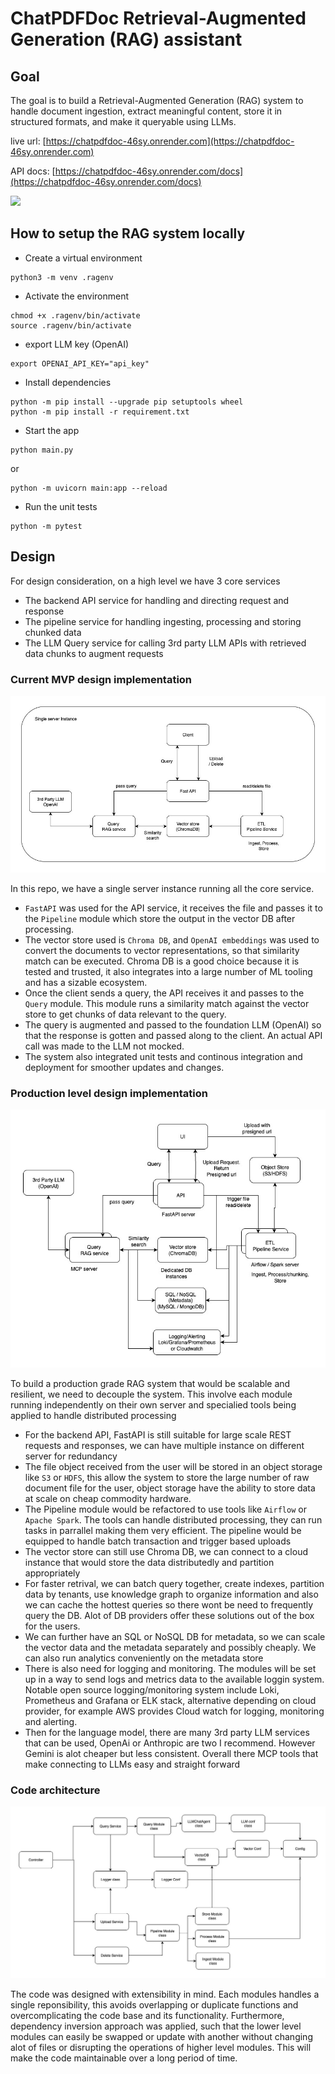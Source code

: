 # ChatPDFDoc Retrieval-Augmented Generation (RAG) assistant
## Goal
The goal is to build a Retrieval-Augmented Generation (RAG) system to handle document ingestion, extract meaningful content, store it in structured formats, and make it queryable using LLMs.

live url: [https://chatpdfdoc-46sy.onrender.com](https://chatpdfdoc-46sy.onrender.com)

API docs: [https://chatpdfdoc-46sy.onrender.com/docs](https://chatpdfdoc-46sy.onrender.com/docs)

![](./images/interface0.png)

## How to setup the RAG system locally
- Create a virtual environment
``` 
python3 -m venv .ragenv
```

- Activate the environment
``` 
chmod +x .ragenv/bin/activate
source .ragenv/bin/activate
```

 - export LLM key (OpenAI)
```
export OPENAI_API_KEY="api_key"
```

- Install dependencies
```
python -m pip install --upgrade pip setuptools wheel
python -m pip install -r requirement.txt
```

- Start the app
```
python main.py
```
or
```
python -m uvicorn main:app --reload
```

- Run the unit tests
```
python -m pytest
```

## Design
For design consideration, on a high level we have 3 core services
- The backend API service for handling and directing request and response
- The pipeline service for handling ingesting, processing and storing chunked data
- The LLM Query service for calling 3rd party LLM APIs with retrieved data chunks to augment requests

### Current MVP design implementation

![](./images/currimpl.jpg)

In this repo, we have a single server instance running all the core service. 
- `FastAPI` was used for the API service, it receives the file and passes it to the `Pipeline` module which store the output in the vector DB after processing.
- The vector store used is `Chroma DB`, and `OpenAI embeddings` was used to convert the documents to vector representations, so that similarity match can be executed. Chroma DB is a good choice because it is tested and trusted, it also integrates into a large number of ML tooling and has a sizable ecosystem.
- Once the client sends a query, the API receives it and passes to the `Query` module. This module runs a similarity match against the vector store to get chunks of data relevant to the query.
- The query is augmented and passed to the foundation LLM (OpenAI) so that the response is gotten and passed along to the client. An actual API call was made to the LLM not mocked.
- The system also integrated unit tests and continous integration and deployment for smoother updates and changes.

### Production level design implementation 

![](./images/prodimpl.jpg)

To build a production grade RAG system that would be scalable and resilient, we need to decouple the system. This involve each module running independently on their own server and specialied tools being applied to handle distributed processing
- For the backend API, FastAPI is still suitable for large scale REST requests and responses, we can have multiple instance on different server for redundancy
- The file object received from the user will be stored in an object storage like `S3` or `HDFS`, this allow the system to store the large number of raw document file for the user, object storage have the ability to store data at scale on cheap commodity hardware.
- The Pipeline module would be refactored to use tools like `Airflow` or `Apache Spark`. The tools can handle distributed processing, they can run tasks in parrallel making them very efficient. The pipeline would be equipped to handle batch transaction and trigger based uploads
- The vector store can still use Chroma DB, we can connect to a cloud instance that would store the data distributedly and partition appropriately
- For faster retrival, we can batch query together, create indexes, partition data by tenants, use knowledge graph to organize information and also we can cache the hottest queries so there wont be need to frequently query the DB. Alot of DB providers offer these solutions out of the box for the users.
- We can further have an SQL or NoSQL DB for metadata, so we can scale the vector data and the metadata separately and possibly cheaply. We can also run analytics conveniently on the metadata store
- There is also need for logging and monitoring. The modules will be set up in a way to send logs and metrics data to the available loggin system. Notable open source logging/monitoring system include Loki, Prometheus and Grafana or ELK stack, alternative depending on cloud provider, for example AWS provides Cloud watch for logging, monitoring and alerting.
- Then for the language model, there are many 3rd party LLM services that can be used, OpenAi or Anthropic are two I recommend. However Gemini is alot cheaper but less consistent. Overall there MCP tools that make connecting to LLMs easy and straight forward

### Code architecture

![](./images/code-arch.jpg)

The code was designed with extensibility in mind. Each modules handles a single reponsibility, this avoids overlapping or duplicate functions and overcomplicating the code base and its functionality. Furthermore, dependency inversion approach was applied, such that the lower level modules can easily be swapped or update with another without changing alot of files or disrupting the operations of higher level modules. This will make the code maintainable over a long period of time.



